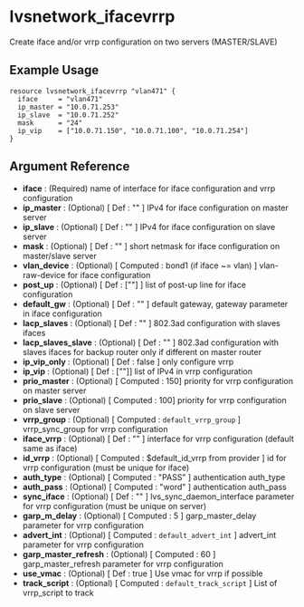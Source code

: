# lvsnetwork_ifacevrrp

Create iface and/or vrrp configuration on two servers (MASTER/SLAVE)

## Example Usage

```hcl
resource lvsnetwork_ifacevrrp "vlan471" {
  iface     = "vlan471"
  ip_master = "10.0.71.253"
  ip_slave  = "10.0.71.252"
  mask      = "24"
  ip_vip    = ["10.0.71.150", "10.0.71.100", "10.0.71.254"]
}
```

## Argument Reference

* **iface** : (Required) name of interface for iface configuration and vrrp configuration
* **ip_master** : (Optional) [ Def : "" ] IPv4 for iface configuration on master server
* **ip_slave** : (Optional) [ Def : "" ] IPv4 for iface configuration on slave server
* **mask** : (Optional) [ Def : "" ] short netmask for iface configuration on master/slave server
* **vlan_device** : (Optional) [ Computed : bond1 (if iface ~= vlan) ] vlan-raw-device for iface configuration
* **post_up** : (Optional) [ Def : [""] ] list of post-up line for iface configuration
* **default_gw** : (Optional) [ Def : "" ] default gateway, gateway parameter in iface configuration
* **lacp_slaves** : (Optional) [ Def : "" ] 802.3ad configuration with slaves ifaces
* **lacp_slaves_slave** : (Optional) [ Def : "" ] 802.3ad configuration with slaves ifaces for backup router only if different on master router
* **ip_vip_only** : (Optional) [ Def : false ] only configure vrrp
* **ip_vip** : (Optional) [ Def : [""]] list of IPv4 in vrrp configuration
* **prio_master** : (Optional) [ Computed : 150] priority for vrrp configuration on master server
* **prio_slave** : (Optional) [ Computed : 100] priority for vrrp configuration on slave server
* **vrrp_group** : (Optional) [ Computed : `default_vrrp_group` ] vrrp_sync_group for vrrp configuration
* **iface_vrrp** : (Optional) [ Def : "" ] interface for vrrp configuration (default same as iface)
* **id_vrrp** : (Optional) [ Computed : $default_id_vrrp from provider ] id for vrrp configuration (must be unique for iface)
* **auth_type** : (Optional) [ Computed : "PASS" ] authentication auth_type
* **auth_pass** : (Optional) [ Computed : "word" ] authentication auth_pass
* **sync_iface** : (Optional) [ Def : "" ] lvs_sync_daemon_interface parameter for vrrp configuration (must be unique on server)
* **garp_m_delay** : (Optional) [ Computed : 5 ] garp_master_delay parameter for vrrp configuration
* **advert_int** : (Optional) [ Computed : `default_advert_int` ] advert_int parameter for vrrp configuration
* **garp_master_refresh** : (Optional) [ Computed : 60 ] garp_master_refresh parameter for vrrp configuration
* **use_vmac** : (Optional) [ Def : true ] Use vmac for vrrp if possible
* **track_script** : (Optional) [ Computed : `default_track_script` ] List of vrrp_script to track
